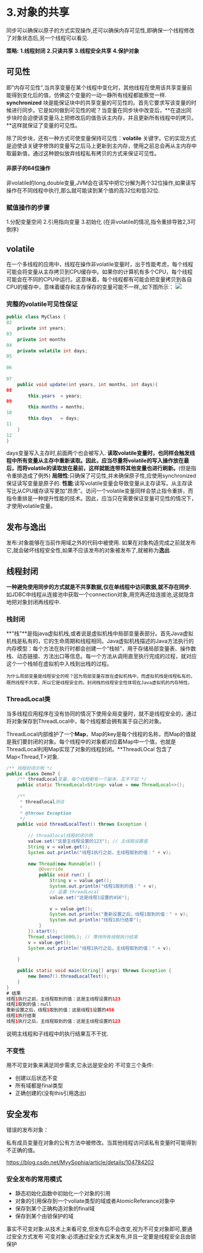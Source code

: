 # 3.对象的共享
同步可以确保以原子的方式实现操作,还可以确保内存可见性,即确保一个线程修改了对象状态后,另一个线程可以看见.

**策略:**
**1.线程封闭**
**2.只读共享**
**3.线程安全共享**
**4.保护对象**


## 可见性
即"内存可见性",当共享变量在某个线程中变化时，其他线程在使用该共享变量前能得到变化后的值，仿佛这个变量的一动一静所有线程都能察觉一样.
**synchronized** 块是能保证块中的共享变量的可见性的。首先它要求写该变量的时候进行同步。它是如何做到可见性的呢？当变量在同步块中改变后，**在退出同步块时会迫使该变量马上把修改后的值告诉主内存，并且更新所有线程中的拷贝。**这样就保证了变量的可见性。

除了同步块，还有一种方式可使变量保持可见性：**volatile** 关键字。它的实现方式是迫使该关键字修饰的变量写之后马上更新到主内存，使用之前总会再从主内存中取最新值，通过这种貌似放弃线程私有拷贝的方式来保证可见性。

#### 非原子的64位操作
非volatile的long,double变量,JVM会在读写中把它分解为两个32位操作,如果读写操作在不同线程中执行,那么就可能读到某个值的高32位和低32位.

### 赋值操作的步骤
1.分配变量空间
2.引用指向变量
3.初始化
(在非volatile的情况,指令重排导致2,3可倒序)

## volatile
在一个多线程的应用中，线程在操作非volatile变量时，出于性能考虑，每个线程可能会将变量从主存拷贝到CPU缓存中。如果你的计算机有多个CPU，每个线程可能会在不同的CPU中运行。这意味着，每个线程都有可能会把变量拷贝到各自CPU的缓存中，意味着缓存和主存保存的变量可能不一样,,如下图所示：
![](http://tutorials.jenkov.com/images/java-concurrency/java-volatile-1.png)

### 完整的volatile可见性保证

```java
public class MyClass {
02
    private int years;
03
    private int months
04
    private volatile int days;
05
 
06
 
07
    public void update(int years, int months, int days){
08
        this.years  = years;
09
        this.months = months;
10
        this.days   = days;
11
    }
12
}


```
days变量写入主存时,前面两个也会被写入.
**读取volatile变量时，也同样会触发线程中所有变量从主存中重新读取。因此，应当尽量将volatile的写入操作放在最后，而将volatile的读取放在最前，这样就能连带将其他变量也进行刷新。**(但是指令重排造成了例外)
**局限性**:只确保了可见性,并未确保原子性,应使用synchronized保证读写变量是原子的.
**性能**:读写volatile变量会导致变量从主存读写。从主存读写比从CPU缓存读写更加“昂贵”。访问一个volatile变量同样会禁止指令重排，而指令重排是一种提升性能的技术。因此，应当只在需要保证变量可见性的情况下，才使用volatile变量。

## 发布与逸出
发布:对象能够在当前作用域之外的代码中被使用.
如果在对象构造完成之前就发布它,就会破坏线程安全性,如果不应该发布的对象被发布了,就被称为**逸出**.

## 线程封闭
**一种避免使用同步的方式就是不共享数据,仅在单线程中访问数据,就不存在同步.**
如JDBC中线程从连接池中获取一个connection对象,用完再还给连接池,这就隐含地把对象封闭再线程中.

### 栈封闭
**"栈"**是指java虚拟机栈,或者说是虚拟机栈中局部变量表部分。首先Java虚拟机栈是私有的，它的生命周期和线程相同。Java虚拟机栈描述的Java方法执行的内存模型：每个方法在执行时都会创建一个“栈帧”，用于存储局部变量表、操作数栈、动态链接、方法出口等信息。每一个方法从调用直至执行完成的过程，就对应这个一个栈帧在虚拟机中入栈到出栈的过程。

    为什么局部变量是线程安全的呢？因为局部变量存放在虚拟机栈中，而虚拟机栈是线程私有的，既然线程不共享，所以它是线程安全的。封闭栈的线程安全性体现在Java虚拟机的内存特性。

### ThreadLocal类

当多线程应用程序在没有协同的情况下使用全局变量时，就不是线程安全的，通过将对象保存到ThreadLocal中，每个线程都会拥有属于自己的对象。

ThreadLocal内部维护了一个**Map**，Map的key是每个线程的名称，而Map的值就是我们要封闭的对象。每个线程中的对象都对应着Map中一个值，也就是ThreadLocal利用Map实现了对象的线程封闭。**ThreadLOcal<T> 包含了Map<Thread,T>对象.

```java
/** 线程封闭示例 */
public class Demo7 {
    /** threadLocal变量，每个线程都有一个副本，互不干扰 */
    public static ThreadLocal<String> value = new ThreadLocal<>();
 
    /**
     * threadlocal测试
     *
     * @throws Exception
     */
    public void threadLocalTest() throws Exception {
 
        // threadlocal线程封闭示例
        value.set("这是主线程设置的123"); // 主线程设置值
        String v = value.get();
        System.out.println("线程1执行之前，主线程取到的值：" + v);
 
        new Thread(new Runnable() {
            @Override
            public void run() {
                String v = value.get();
                System.out.println("线程1取到的值：" + v);
                // 设置 threadLocal
                value.set("这是线程1设置的456");
 
                v = value.get();
                System.out.println("重新设置之后，线程1取到的值：" + v);
                System.out.println("线程1执行结束");
            }
        }).start();
        Thread.sleep(5000L); // 等待所有线程执行结束
        v = value.get();
        System.out.println("线程1执行之后，主线程取到的值：" + v);
 
    }
 
    public static void main(String[] args) throws Exception {
        new Demo7().threadLocalTest();
    }
}
# 结果
线程1执行之前，主线程取到的值：这是主线程设置的123
线程1取到的值：null
重新设置之后，线程1取到的值：这是线程1设置的456
线程1执行结束
线程1执行之后，主线程取到的值：这是主线程设置的123
```
说明主线程和子线程中的执行结果互不干扰.

### 不变性
用不可变对象来满足同步需求,它永远是安全的
不可变三个条件:
- 创建以后状态不变
- 所有域都是final类型
- 正确创建的(没有this引用逸出)

## 安全发布

错误的发布对象：

私有成员变量在对象的公有方法中被修改。当其他线程访问该私有变量时可能得到不正确的值。

https://blog.csdn.net/MyySophia/article/details/104784202

### 安全发布的常用模式
- 静态初始化函数中初始化一个对象的引用
- 对象的引用保存到一个voliate类型的域或者AtomicReferance对象中
- 保存到某个正确构造对象的final域
- 保存到某个由锁保护的域

事实不可变对象:从技术上来看可变,但发布后不会改变,视为不可变对象即可,要通过安全方式发布
可变对象:必须通过安全方式来发布,并且一定要是线程安全且由锁保护
